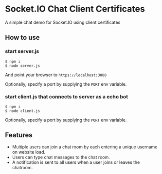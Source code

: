 
# Socket.IO Chat Client Certificates

A simple chat demo for Socket.IO using client certificates

## How to use
### start server.js
```
$ npm i
$ node server.js
```
And point your browser to `https://localhost:3000`

Optionally, specify a port by supplying the `PORT` env variable.

### start client.js that connects to server as a echo bot
```
$ npm i
$ node client.js
```
Optionally, specify a port by supplying the `PORT` env variable.






## Features

- Multiple users can join a chat room by each entering a unique username
on website load.
- Users can type chat messages to the chat room.
- A notification is sent to all users when a user joins or leaves
the chatroom.
